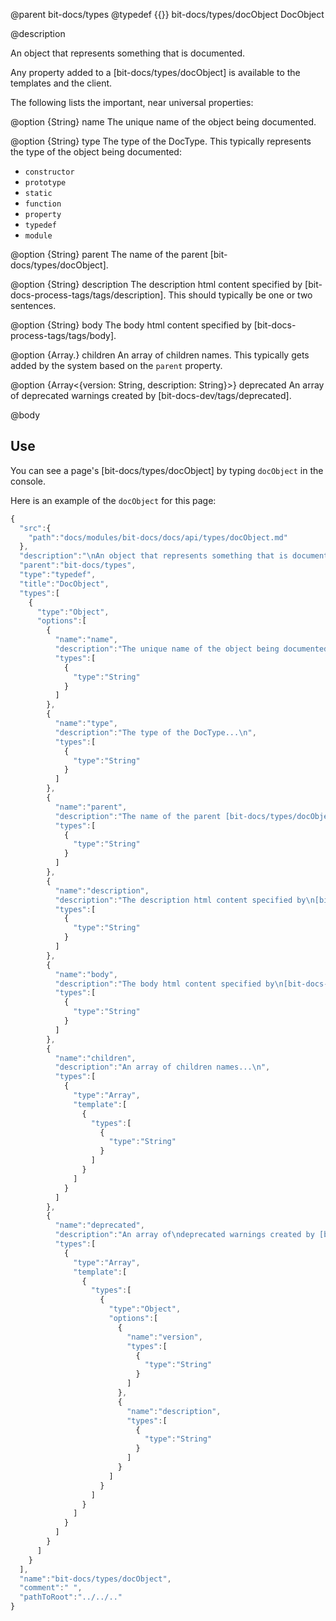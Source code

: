 @parent bit-docs/types
@typedef {{}} bit-docs/types/docObject DocObject

@description

An object that represents something that is documented.

Any property added to a [bit-docs/types/docObject] is available to the
templates and the client.

The following lists the important, near universal properties:

@option {String} name The unique name of the object being documented.

@option {String} type The type of the DocType. This typically represents the
type of the object being documented:

 - `constructor`
 - `prototype`
 - `static`
 - `function`
 - `property`
 - `typedef`
 - `module`

@option {String} parent The name of the parent [bit-docs/types/docObject].

@option {String} description The description html content specified by
[bit-docs-process-tags/tags/description]. This should typically be one or two
sentences.

@option {String} body The body html content specified by
[bit-docs-process-tags/tags/body].

@option {Array.<String>} children An array of children names. This typically
gets added by the system based on the `parent` property.

@option {Array<{version: String, description: String}>} deprecated An array of
deprecated warnings created by [bit-docs-dev/tags/deprecated].

@body

## Use

You can see a page's [bit-docs/types/docObject] by typing `docObject` in the
console.

Here is an example of the `docObject` for this page:

```js
{
  "src":{
    "path":"docs/modules/bit-docs/docs/api/types/docObject.md"
  },
  "description":"\nAn object that represents something that is documented...\n",
  "parent":"bit-docs/types",
  "type":"typedef",
  "title":"DocObject",
  "types":[
    {
      "type":"Object",
      "options":[
        {
          "name":"name",
          "description":"The unique name of the object being documented.\n",
          "types":[
            {
              "type":"String"
            }
          ]
        },
        {
          "name":"type",
          "description":"The type of the DocType...\n",
          "types":[
            {
              "type":"String"
            }
          ]
        },
        {
          "name":"parent",
          "description":"The name of the parent [bit-docs/types/docObject].\n",
          "types":[
            {
              "type":"String"
            }
          ]
        },
        {
          "name":"description",
          "description":"The description html content specified by\n[bit-docs-process-tags/tags/description]...\n",
          "types":[
            {
              "type":"String"
            }
          ]
        },
        {
          "name":"body",
          "description":"The body html content specified by\n[bit-docs-process-tags/tags/body].\n",
          "types":[
            {
              "type":"String"
            }
          ]
        },
        {
          "name":"children",
          "description":"An array of children names...\n",
          "types":[
            {
              "type":"Array",
              "template":[
                {
                  "types":[
                    {
                      "type":"String"
                    }
                  ]
                }
              ]
            }
          ]
        },
        {
          "name":"deprecated",
          "description":"An array of\ndeprecated warnings created by [bit-docs-dev/tags/deprecated].\n",
          "types":[
            {
              "type":"Array",
              "template":[
                {
                  "types":[
                    {
                      "type":"Object",
                      "options":[
                        {
                          "name":"version",
                          "types":[
                            {
                              "type":"String"
                            }
                          ]
                        },
                        {
                          "name":"description",
                          "types":[
                            {
                              "type":"String"
                            }
                          ]
                        }
                      ]
                    }
                  ]
                }
              ]
            }
          ]
        }
      ]
    }
  ],
  "name":"bit-docs/types/docObject",
  "comment":" ",
  "pathToRoot":"../../.."
}
```
